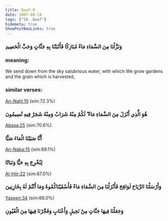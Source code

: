 ```yaml
---
title: Qaaf:9
date: 2007-08-18
tags: ["50 .Qaaf"]
hidemeta: true 
ShowPostNavLinks: true 
---
```

### وَنَزَّلْنَا مِنَ السَّمَاءِ مَاءً مُبَارَكًا فَأَنْبَتْنَا بِهِ جَنَّاتٍ وَحَبَّ الْحَصِيدِ
### meaning: 
We send down from the sky salubrious water, with which We grow gardens and the grain which is harvested,
### similar verses: 

[An-Nahl:10](/16/10) (sim:72.3%)

### هُوَ الَّذِي أَنْزَلَ مِنَ السَّمَاءِ مَاءً ۖ لَكُمْ مِنْهُ شَرَابٌ وَمِنْهُ شَجَرٌ فِيهِ تُسِيمُونَ

[Abasa:25](/80/25) (sim:70.6%)

### أَنَّا صَبَبْنَا الْمَاءَ صَبًّا

[An-Naba:15](/78/15) (sim:69.1%)

### لِنُخْرِجَ بِهِ حَبًّا وَنَبَاتًا

[Al-Hijr:22](/15/22) (sim:67.0%)

### وَأَرْسَلْنَا الرِّيَاحَ لَوَاقِحَ فَأَنْزَلْنَا مِنَ السَّمَاءِ مَاءً فَأَسْقَيْنَاكُمُوهُ وَمَا أَنْتُمْ لَهُ بِخَازِنِينَ

[Yaseen:34](/36/34) (sim:66.0%)

### وَجَعَلْنَا فِيهَا جَنَّاتٍ مِنْ نَخِيلٍ وَأَعْنَابٍ وَفَجَّرْنَا فِيهَا مِنَ الْعُيُونِ
